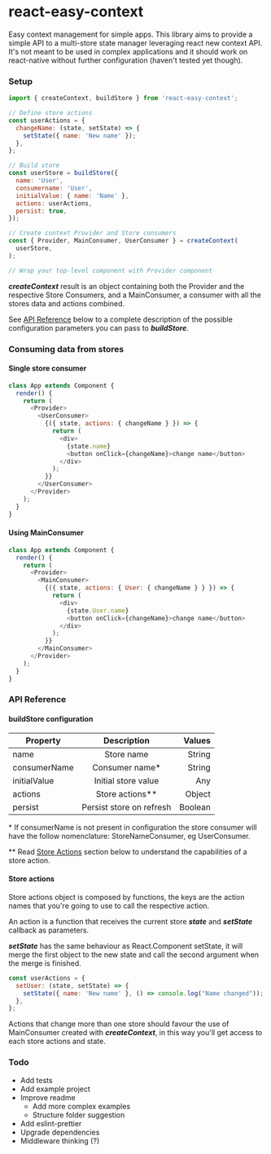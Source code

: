 # react-easy-context

Easy context management for simple apps.
This library aims to provide a simple API to a multi-store state manager leveraging react new context API.
It's not meant to be used in complex applications and it should work on react-native without further configuration (haven't tested yet though).

### Setup
```javascript
import { createContext, buildStore } from 'react-easy-context';

// Define store actions
const userActions = {
  changeName: (state, setState) => {
    setState({ name: 'New name' });
  },
};

// Build store
const userStore = buildStore({
  name: 'User',
  consumername: 'User',
  initialValue: { name: 'Name' },
  actions: userActions,
  persist: true,
});

// Create context Provider and Store consumers
const { Provider, MainConsumer, UserConsumer } = createContext(
  userStore,
);

// Wrap your top-level component with Provider component
```
***createContext*** result is an object containing both the Provider and the respective Store Consumers, and a MainConsumer, a consumer with all the stores data and actions combined.

See [API Reference](#reference) below to a complete description of the possible configuration parameters you can pass to ***buildStore***.


### Consuming data from stores
#### Single store consumer
```javascript
class App extends Component {
  render() {
    return (
      <Provider>
        <UserConsumer>
          {({ state, actions: { changeName } }) => {
            return (
              <div>
                {state.name}
                <button onClick={changeName}>change name</button>
              </div>
            );
          }}
        </UserConsumer>
      </Provider>
    );
  }
}
```

#### Using MainConsumer
```javascript
class App extends Component {
  render() {
    return (
      <Provider>
        <MainConsumer>
          {({ state, actions: { User: { changeName } } }) => {
            return (
              <div>
                {state.User.name}
                <button onClick={changeName}>change name</button>
              </div>
            );
          }}
        </MainConsumer>
      </Provider>
    );
  }
}
```

### <a name="reference"></a>API Reference
#### buildStore configuration
| Property        | Description           | Values  |
| ----------- |:---------------------:| -------:|
| name      | Store name | String |
| consumerName      | Consumer name*      |   String | none |
| initialValue | Initial store value      |    Any |
| actions | Store actions**      |    Object |
| persist | Persist store on refresh      |    Boolean |


<nowiki>*</nowiki> If consumerName is not present in configuration the store consumer will have the follow nomenclature: StoreNameConsumer, eg UserConsumer.

** Read [Store Actions](#store_actions) section below to understand the capabilities of a store 
action.

#### <a name="store_actions"></a>Store actions
Store actions object is composed by functions, the keys are the action names that you're going to use to call the respective action.
 
An action is a function that receives the current store ***state*** and ***setState*** callback as parameters.

***setState*** has the same behaviour as React.Component setState, it will merge the first object to the new state and call the second argument when the merge is finished.

```javascript
const userActions = {
  setUser: (state, setState) => {
    setState({ name: 'New name' }, () => console.log("Name changed"));
  },
};
```

Actions that change more than one store should favour the use of MainConsumer created with ***createContext***, in this way you'll get access to each store actions and state.

### Todo
* Add tests
* Add example project
* Improve readme
  * Add more complex examples
  * Structure folder suggestion
* Add eslint-prettier
* Upgrade dependencies
* Middleware thinking (?)
